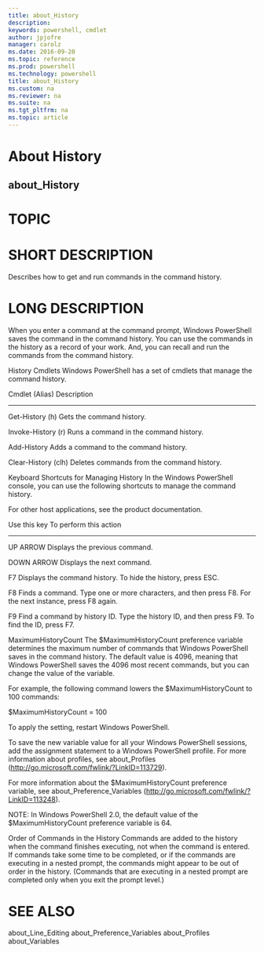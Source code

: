 ```yaml
---
title: about_History
description: 
keywords: powershell, cmdlet
author: jpjofre
manager: carolz
ms.date: 2016-09-20
ms.topic: reference
ms.prod: powershell
ms.technology: powershell
title: about_History
ms.custom: na
ms.reviewer: na
ms.suite: na
ms.tgt_pltfrm: na
ms.topic: article
---
```

# About History
## about_History
# TOPIC


# SHORT DESCRIPTION

Describes how to get and run commands in the command history.

# LONG DESCRIPTION

When you enter a command at the command prompt, Windows PowerShell
saves the command in the command history. You can use the commands
in the history as a record of your work. And, you can recall and run the
commands from the command history.

History Cmdlets
Windows PowerShell has a set of cmdlets that manage the command history.

Cmdlet (Alias)       Description
-------------------  ------------------------------------------
Get-History (h)      Gets the command history.

Invoke-History (r)   Runs a command in the command history.

Add-History          Adds a command to the command history.

Clear-History (clh)  Deletes commands from the command history.

Keyboard Shortcuts for Managing History
In the Windows PowerShell console, you can use the following shortcuts
to manage the command history.

For other host applications, see the product documentation.

Use this key      To perform this action
-------------     ----------------------------------------------
UP ARROW          Displays the previous command.

DOWN ARROW        Displays the next command.

F7                Displays the command history.
To hide the history, press ESC.

F8                Finds a command. Type one or more characters,
and then press F8. For the next instance,
press F8 again.

F9                Find a command by history ID. Type the history
ID, and then press F9. To find the ID, press F7.

MaximumHistoryCount
The $MaximumHistoryCount preference variable determines the maximum
number of commands that Windows PowerShell saves in the command history.
The default value is 4096, meaning that Windows PowerShell saves the 4096
most recent commands, but you can change the value of the variable.

For example, the following command lowers the $MaximumHistoryCount to
100 commands:

$MaximumHistoryCount = 100

To apply the setting, restart Windows PowerShell.

To save the new variable value for all your Windows PowerShell
sessions, add the assignment statement to a Windows PowerShell profile.
For more information about profiles, see about_Profiles
(http://go.microsoft.com/fwlink/?LinkID=113729).

For more information about the $MaximumHistoryCount preference
variable, see about_Preference_Variables
(http://go.microsoft.com/fwlink/?LinkID=113248).

NOTE: In Windows PowerShell 2.0, the default value of the $MaximumHistoryCount
preference variable is 64.

Order of Commands in the History
Commands are added to the history when the command finishes executing,
not when the command is entered. If commands take some time to be
completed, or if the commands are executing in a nested prompt, the
commands might appear to be out of order in the history. (Commands
that are executing in a nested prompt are completed only when you exit
the prompt level.)

# SEE ALSO

about_Line_Editing
about_Preference_Variables
about_Profiles
about_Variables

